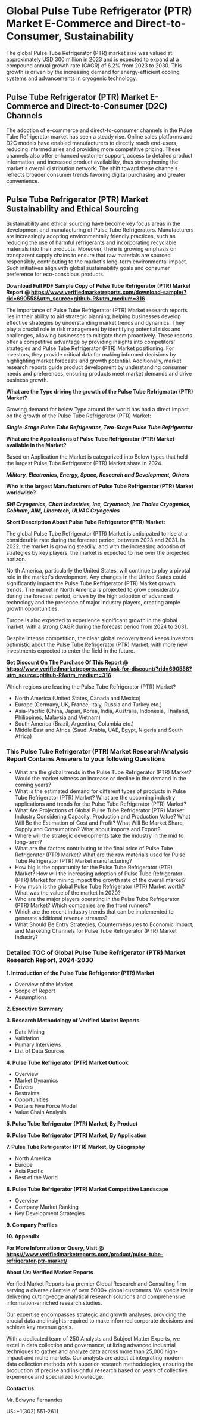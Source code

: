 <h1>Global Pulse Tube Refrigerator (PTR) Market E-Commerce and Direct-to-Consumer, Sustainability</h1><p class=""><p>The global Pulse Tube Refrigerator (PTR) market size was valued at approximately USD 300 million in 2023 and is expected to expand at a compound annual growth rate (CAGR) of 6.2% from 2023 to 2030. This growth is driven by the increasing demand for energy-efficient cooling systems and advancements in cryogenic technology.</p><h2>Pulse Tube Refrigerator (PTR) Market E-Commerce and Direct-to-Consumer (D2C) Channels</h2><p>The adoption of e-commerce and direct-to-consumer channels in the Pulse Tube Refrigerator market has seen a steady rise. Online sales platforms and D2C models have enabled manufacturers to directly reach end-users, reducing intermediaries and providing more competitive pricing. These channels also offer enhanced customer support, access to detailed product information, and increased product availability, thus strengthening the market's overall distribution network. The shift toward these channels reflects broader consumer trends favoring digital purchasing and greater convenience.</p><h2>Pulse Tube Refrigerator (PTR) Market Sustainability and Ethical Sourcing</h2><p>Sustainability and ethical sourcing have become key focus areas in the development and manufacturing of Pulse Tube Refrigerators. Manufacturers are increasingly adopting environmentally friendly practices, such as reducing the use of harmful refrigerants and incorporating recyclable materials into their products. Moreover, there is growing emphasis on transparent supply chains to ensure that raw materials are sourced responsibly, contributing to the market's long-term environmental impact. Such initiatives align with global sustainability goals and consumer preference for eco-conscious products.</p></p><p class=""><strong>Download Full PDF Sample Copy of Pulse Tube Refrigerator (PTR) Market Report @ <a href="https://www.verifiedmarketreports.com/download-sample/?rid=690558&utm_source=github-R&utm_medium=316" target="_blank">https://www.verifiedmarketreports.com/download-sample/?rid=690558&utm_source=github-R&utm_medium=316</a></strong></p><p>The importance of&nbsp;Pulse Tube Refrigerator (PTR) Market research reports lies in their ability to aid strategic planning, helping businesses develop effective strategies by understanding market trends and dynamics. They play a crucial role in risk management by identifying potential risks and challenges, allowing businesses to mitigate them proactively. These reports offer a competitive advantage by providing insights into competitors' strategies and Pulse Tube Refrigerator (PTR) Market positioning. For investors, they provide critical data for making informed decisions by highlighting market forecasts and growth potential. Additionally, market research reports guide product development by understanding consumer needs and preferences, ensuring products meet market demands and drive business growth.</p><p><strong>What are the&nbsp;Type driving the growth of the Pulse Tube Refrigerator (PTR) Market?</strong></p><p id="" class="">Growing demand for below Type around the world has had a direct impact on the growth of the Pulse Tube Refrigerator (PTR) Market:</p><p class=""><em><strong>Single-Stage Pulse Tube Refrigerator, Two-Stage Pulse Tube Refrigerator</strong></em></p><p class=""><strong>What are the&nbsp;Applications&nbsp;of Pulse Tube Refrigerator (PTR) Market available in the Market?</strong></p><p id="" class="">Based on Application the Market is categorized into Below types that held the largest Pulse Tube Refrigerator (PTR) Market share In 2024.</p><p class=""><em><strong>Military, Electronics, Energy, Space, Research and Development, Others</strong></em></p><p class=""><strong>Who is the largest Manufacturers of Pulse Tube Refrigerator (PTR) Market worldwide?</strong></p><p><em><strong>SHI Cryogenics, Chart Industries, Inc, Cryomech, Inc Thales Cryogenics, Cobham, AIM, Lihantech, ULVAC Cryogenics</strong></em></p><p id="" class=""><strong>Short Description About Pulse Tube Refrigerator (PTR) Market:</strong></p><p>The global Pulse Tube Refrigerator (PTR) Market is anticipated to rise at a considerable rate during the forecast period, between 2023 and 2031. In 2022, the market is growing steadily, and with the increasing adoption of strategies by key players, the market is expected to rise over the projected horizon.</p><p>North America, particularly the United States, will continue to play a pivotal role in the market's development. Any changes in the United States could significantly impact the Pulse Tube Refrigerator (PTR) Market growth trends. The market in North America is projected to grow considerably during the forecast period, driven by the high adoption of advanced technology and the presence of major industry players, creating ample growth opportunities.</p><p>Europe is also expected to experience significant growth in the global market, with a strong CAGR during the forecast period from 2024 to 2031.</p><p>Despite intense competition, the clear global recovery trend keeps investors optimistic about the Pulse Tube Refrigerator (PTR) Market, with more new investments expected to enter the field in the future.</p><p id="" class=""><strong>Get Discount On The Purchase Of This Report @ <a href="https://www.verifiedmarketreports.com/ask-for-discount/?rid=690558?utm_source=github-R&utm_medium=316" target="_blank">https://www.verifiedmarketreports.com/ask-for-discount/?rid=690558?utm_source=github-R&utm_medium=316</a></strong></p><p class="">Which regions are leading the Pulse Tube Refrigerator (PTR) Market?</p><ul><li>North America (United States, Canada and Mexico)</li><li>Europe (Germany, UK, France, Italy, Russia and Turkey etc.)</li><li>Asia-Pacific (China, Japan, Korea, India, Australia, Indonesia, Thailand, Philippines, Malaysia and Vietnam)</li><li>South America (Brazil, Argentina, Columbia etc.)</li><li>Middle East and Africa (Saudi Arabia, UAE, Egypt, Nigeria and South Africa)</li></ul><h3 id="" class="">This Pulse Tube Refrigerator (PTR) Market Research/Analysis Report Contains Answers to your following Questions</h3><ul><li>What are the global trends in the Pulse Tube Refrigerator (PTR) Market? Would the market witness an increase or decline in the demand in the coming years?</li><li>What is the estimated demand for different types of products in Pulse Tube Refrigerator (PTR) Market? What are the upcoming industry applications and trends for the Pulse Tube Refrigerator (PTR) Market?</li><li>What Are Projections of Global Pulse Tube Refrigerator (PTR) Market Industry Considering Capacity, Production and Production Value? What Will Be the Estimation of Cost and Profit? What Will Be Market Share, Supply and Consumption? What about imports and Export?</li><li>Where will the strategic developments take the industry in the mid to long-term?</li><li>What are the factors contributing to the final price of Pulse Tube Refrigerator (PTR) Market? What are the raw materials used for Pulse Tube Refrigerator (PTR) Market manufacturing?</li><li>How big is the opportunity for the Pulse Tube Refrigerator (PTR) Market? How will the increasing adoption of Pulse Tube Refrigerator (PTR) Market for mining impact the growth rate of the overall market?</li><li>How much is the global Pulse Tube Refrigerator (PTR) Market worth? What was the value of the market In 2020?</li><li>Who are the major players operating in the Pulse Tube Refrigerator (PTR) Market? Which companies are the front runners?</li><li>Which are the recent industry trends that can be implemented to generate additional revenue streams?</li><li>What Should Be Entry Strategies, Countermeasures to Economic Impact, and Marketing Channels for Pulse Tube Refrigerator (PTR) Market Industry?</li></ul><h3 id="" class="">Detailed TOC of Global Pulse Tube Refrigerator (PTR) Market Research Report, 2024-2030</h3><p id="" class=""><strong>1. Introduction of the Pulse Tube Refrigerator (PTR) Market</strong></p><ul><li>Overview of the Market</li><li>Scope of Report</li><li>Assumptions</li></ul><p id="" class=""><strong>2. Executive Summary</strong></p><p id="" class=""><strong>3. Research Methodology of Verified Market Reports</strong></p><ul><li>Data Mining</li><li>Validation</li><li>Primary Interviews</li><li>List of Data Sources</li></ul><p id="" class=""><strong>4. Pulse Tube Refrigerator (PTR) Market Outlook</strong></p><ul><li>Overview</li><li>Market Dynamics</li><li>Drivers</li><li>Restraints</li><li>Opportunities</li><li>Porters Five Force Model</li><li>Value Chain Analysis</li></ul><p id="" class=""><strong>5. Pulse Tube Refrigerator (PTR) Market, By Product</strong></p><p id="" class=""><strong>6. Pulse Tube Refrigerator (PTR) Market, By Application</strong></p><p id="" class=""><strong>7. Pulse Tube Refrigerator (PTR) Market, By Geography</strong></p><ul><li>North America</li><li>Europe</li><li>Asia Pacific</li><li>Rest of the World</li></ul><p id="" class=""><strong>8. Pulse Tube Refrigerator (PTR) Market Competitive Landscape</strong></p><ul><li>Overview</li><li>Company Market Ranking</li><li>Key Development Strategies</li></ul><p id="" class=""><strong>9. Company Profiles</strong></p><p id="" class=""><strong>10. Appendix</strong></p><p id="" class=""><strong>For More Information or Query, Visit @ <a href="https://www.verifiedmarketreports.com/product/pulse-tube-refrigerator-ptr-market/" target="_blank">https://www.verifiedmarketreports.com/product/pulse-tube-refrigerator-ptr-market/</a></strong></p><p id="" class=""><strong>About Us: Verified Market Reports</strong></p><p id="" class="">Verified Market Reports is a premier Global Research and Consulting firm serving a diverse clientele of over 5000+ global customers. We specialize in delivering cutting-edge analytical research solutions and comprehensive information-enriched research studies.</p><p id="" class="">Our expertise encompasses strategic and growth analyses, providing the crucial data and insights required to make informed corporate decisions and achieve key revenue goals.</p><p id="" class="">With a dedicated team of 250 Analysts and Subject Matter Experts, we excel in data collection and governance, utilizing advanced industrial techniques to gather and analyze data across more than 25,000 high-impact and niche markets. Our analysts are adept at integrating modern data collection methods with superior research methodologies, ensuring the production of precise and insightful research based on years of collective experience and specialized knowledge.</p><p id="" class=""><strong>Contact us:</strong></p><p id="" class="">Mr. Edwyne Fernandes</p><p id="" class="">US: +1(302) 551-2611</p>